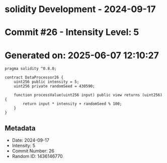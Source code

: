 ﻿# solidity Development - 2024-09-17
# Commit #26 - Intensity Level: 5
# Generated on: 2025-06-07 12:10:27
```solidity
pragma solidity ^0.8.0;

contract DataProcessor26 {
    uint256 public intensity = 5;
    uint256 private randomSeed = 430590;

    function processValue(uint256 input) public view returns (uint256) {
        return input * intensity + randomSeed % 100;
    }
}
```
## Metadata
- Date: 2024-09-17
- Intensity: 5
- Commit Number: 26
- Random ID: 1436146770

